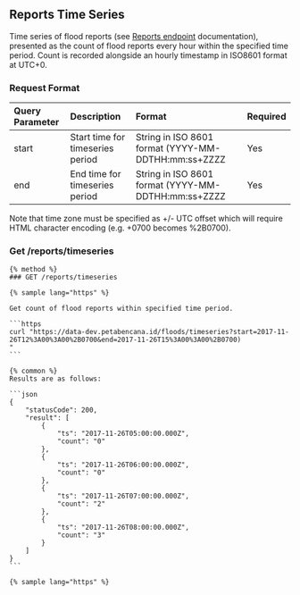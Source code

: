 ## Reports Time Series

Time series of flood reports \(see [Reports endpoint](/routes/reports.md) documentation\), presented as the count of flood reports every hour within the specified time period. Count is recorded alongside an hourly timestamp in ISO8601 format at UTC+0.

### Request Format

| Query Parameter | Description | Format | Required |
| :--- | :--- | :--- | :--- |
| start | Start time for timeseries period | String in ISO 8601 format \(YYYY-MM-DDTHH:mm:ss+ZZZZ | Yes |
| end | End time for timeseries period | String in ISO 8601 format \(YYYY-MM-DDTHH:mm:ss+ZZZZ | Yes |

Note that time zone must be specified as +/- UTC offset which will require HTML character encoding \(e.g. +0700 becomes %2B0700\).

### Get /reports/timeseries

    {% method %}
    ### GET /reports/timeseries

    {% sample lang="https" %}

    Get count of flood reports within specified time period.

    ```https
    curl "https://data-dev.petabencana.id/floods/timeseries?start=2017-11-26T12%3A00%3A00%2B0700&end=2017-11-26T15%3A00%3A00%2B0700)
    "
    ```

    {% common %}
    Results are as follows:

    ```json
    {
        "statusCode": 200,
        "result": [
            {
                "ts": "2017-11-26T05:00:00.000Z",
                "count": "0"
            },
            {
                "ts": "2017-11-26T06:00:00.000Z",
                "count": "0"
            },
            {
                "ts": "2017-11-26T07:00:00.000Z",
                "count": "2"
            },
            {
                "ts": "2017-11-26T08:00:00.000Z",
                "count": "3"
            }
        ]
    }
    ```

    {% sample lang="https" %}



